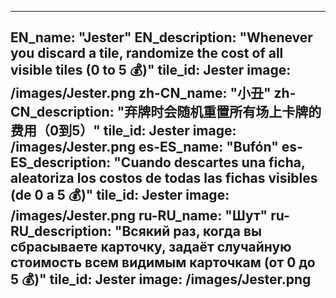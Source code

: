 ---

EN_name: "Jester"
EN_description: "Whenever you discard a tile, randomize the cost of all visible tiles (0 to 5 💰)"
tile_id: Jester
image: /images/Jester.png
zh-CN_name: "小丑"
zh-CN_description: "弃牌时会随机重置所有场上卡牌的费用（0到5）"
tile_id: Jester
image: /images/Jester.png
es-ES_name: "Bufón"
es-ES_description: "Cuando descartes una ficha, aleatoriza los costos de todas las fichas visibles (de 0 a 5 💰)"
tile_id: Jester
image: /images/Jester.png
ru-RU_name: "Шут"
ru-RU_description: "Всякий раз, когда вы сбрасываете карточку, задаёт случайную стоимость всем видимым карточкам (от 0 до 5 💰)"
tile_id: Jester
image: /images/Jester.png
---